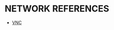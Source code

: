 # NETWORK REFERENCES
- [VNC](https://github.com/Artist-dk/Notes/new/master/docs/network/applications/vnc.md)
